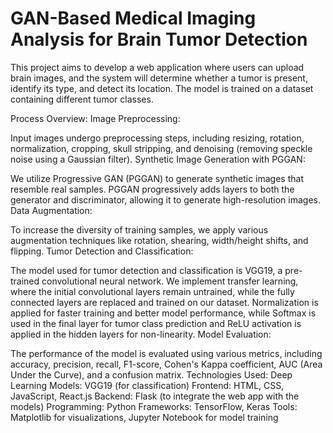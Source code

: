 # GAN-Based Medical Imaging Analysis for Brain Tumor Detection

This project aims to develop a web application where users can upload brain images, and the system will determine whether a tumor is present, identify its type, and detect its location. The model is trained on a dataset containing different tumor classes.

Process Overview:
Image Preprocessing:

Input images undergo preprocessing steps, including resizing, rotation, normalization, cropping, skull stripping, and denoising (removing speckle noise using a Gaussian filter).
Synthetic Image Generation with PGGAN:

We utilize Progressive GAN (PGGAN) to generate synthetic images that resemble real samples. PGGAN progressively adds layers to both the generator and discriminator, allowing it to generate high-resolution images.
Data Augmentation:

To increase the diversity of training samples, we apply various augmentation techniques like rotation, shearing, width/height shifts, and flipping.
Tumor Detection and Classification:

The model used for tumor detection and classification is VGG19, a pre-trained convolutional neural network. We implement transfer learning, where the initial convolutional layers remain untrained, while the fully connected layers are replaced and trained on our dataset.
Normalization is applied for faster training and better model performance, while Softmax is used in the final layer for tumor class prediction and ReLU activation is applied in the hidden layers for non-linearity.
Model Evaluation:

The performance of the model is evaluated using various metrics, including accuracy, precision, recall, F1-score, Cohen's Kappa coefficient, AUC (Area Under the Curve), and a confusion matrix.
Technologies Used:
Deep Learning Models: VGG19 (for classification)
Frontend: HTML, CSS, JavaScript, React.js
Backend: Flask (to integrate the web app with the models)
Programming: Python
Frameworks: TensorFlow, Keras
Tools: Matplotlib for visualizations, Jupyter Notebook for model training
